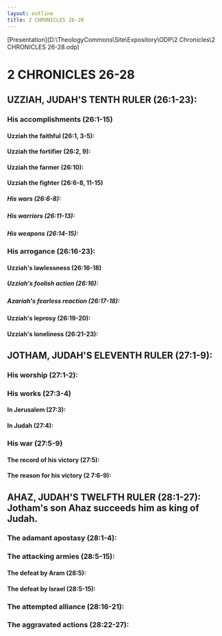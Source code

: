 ```yaml
---
layout: outline
title: 2 CHRONICLES 26-28
---
```

[Presentation](D:\TheologyCommons\Site\Expository\ODP\2 Chronicles\2 CHRONICLES 26-28.odp)
# 2 CHRONICLES 26-28 
## UZZIAH, JUDAH\'S TENTH RULER (26:1-23): 
###  His accomplishments (26:1-15) 
####  Uzziah the faithful (26:1, 3-5): 
####  Uzziah the fortifier (26:2, 9): 
####  Uzziah the farmer (26:10): 
####  Uzziah the fighter (26:6-8, 11-15) 
#####  His wars (26:6-8): 
#####  His warriors (26:11-13): 
#####  His weapons (26:14-15): 
###  His arrogance (26:16-23): 
####  Uzziah\'s lawlessness (26:16-18) 
#####  Uzziah\'s foolish action (26:16): 
#####  Azariah\'s fearless reaction (26:17-18): 
####  Uzziah\'s leprosy (26:19-20): 
####  Uzziah\'s loneliness (26:21-23): 
## JOTHAM, JUDAH\'S ELEVENTH RULER (27:1-9): 
###  His worship (27:1-2): 
###  His works (27:3-4) 
####  In Jerusalem (27:3):
####  In Judah (27:4): 
###  His war (27:5-9) 
####  The record of his victory (27:5): 
####  The reason for his victory (2 7:6-9): 
## AHAZ, JUDAH\'S TWELFTH RULER (28:1-27): Jotham\'s son Ahaz succeeds him as king of Judah. 
###  The adamant apostasy (28:1-4): 
###  The attacking armies (28:5-15): 
####  The defeat by Aram (28:5): 
####  The defeat by Israel (28:5-15): 
###  The attempted alliance (28:16-21): 
###  The aggravated actions (28:22-27): 
